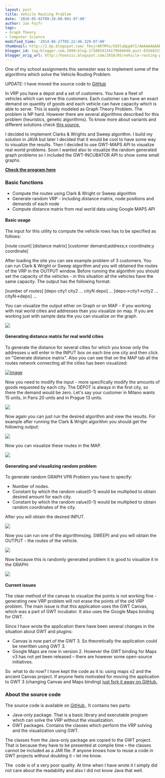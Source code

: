 ```yaml
---
layout: post
title: Vehicle Routing Problem
date: '2010-05-02T09:28:00.001-07:00'
author: Jan Fajfr
tags:
- Graph Theory
- Computer Science
modified_time: '2014-06-27T05:22:46.329-07:00'
thumbnail: http://2.bp.blogspot.com/_fmvjrARTMYo/S93laQpp6YI/AAAAAAAAADo/2x8mJ8X7tEs/s72-c/startup_clark.PNG
blogger_id: tag:blogger.com,1999:blog-1710034134179566048.post-6556831514574659410
blogger_orig_url: http://hoonzis.blogspot.com/2010/05/vehicle-routing-problem.html
---
```

One of my school assignments this semester was to implement some of the
algorithms which solve the Vehicle Routing Problem.

UPDATE: I have moved the source code to [GitHub](https://github.com/hoonzis/Vehical-Routing-Problem)

In VRP you have a depot and a set of customers. You have a fleet of
vehicles which can serve this customers. Each customer can have an exact
demand on quantity of goods and each vehicle can have capacity which is
able to serve. This is easily modeled as Graph Theory Problem. The
problem is NP hard. However there are several algorithms described for
this problem (heuristics, genetic algorithms). To know more about variants and
different solutions check [this
source.](http://neo.lcc.uma.es/radi-aeb/WebVRP/)

I decided to implement Clarks & Wrights and Sweep algorithm. I build my
solution in JAVA but later I decided that it would be cool to have some
way to visualize the results. Then I decided to use GWT-MAPS API to
visualize real world problems. Soon I wanted also to visualize the
random generated graph problems so I included the GWT-INCUBATOR API to
show some small graphs.

**[Check the program here](http://hoonzis.github.io/Vehical-Routing-Problem/vrp/)**

### Basic functions
-   Compute the routes using Clark & Wright or Sweep algorithm
-   Generate random VRP - including distance matrix, node positions and
    demands of each node
-   Compute distance matrix from real world data using Google MAPS API

#### Basic usage
The input for this utility to compute the vehicle rows has to be
specified as follows:

[route count\]
\[distance matrix\]
\[customer demand;address;x coordinate;y coordinate\]

After loading the site you can see example problem of 3 customers. You
can run Clark & Wright or Sweep algorithm and you will obtained the
routes of the VRP in the OUTPUT window. Before running the algorithm you
should set the capacity of the vehicles - in this situation all the
vehicles have the same capacity. The output has the following format:

[number of routes\]
\[depo city1 city2 ... cityN depo\]
...
\[depo-&gt;city1-&gt;city2 ... cityN-&gt;depo\]
...

You can visualize the output either on Graph or on MAP - if you working
with real world cities and addresses than you visualize on map. If you
are working just with sample data the you can visualize on the graph.

[![](http://2.bp.blogspot.com/_fmvjrARTMYo/S93laQpp6YI/AAAAAAAAADo/2x8mJ8X7tEs/s320/startup_clark.PNG)](http://2.bp.blogspot.com/_fmvjrARTMYo/S93laQpp6YI/AAAAAAAAADo/2x8mJ8X7tEs/s1600/startup_clark.PNG)

#### Generating distance matrix for real world cities
To generate the distance for several cities for which you know only the
addresses u will enter in the INPUT box on each line one city and then
click on "Generate distance matrix". Also you can see that on the MAP
tab all the routes network connecting all the cities has been
visualized:

[![image](http://lh5.ggpht.com/-uEinipUqU4Q/T94ePNTSYiI/AAAAAAAAAT8/DpBQvJhR1ik/image_thumb.png?imgmax=800 "image")](http://lh5.ggpht.com/-xUXWVSwBDxE/T94eOYpx7jI/AAAAAAAAAT0/AKSKjPURtJs/s1600-h/image%25255B2%25255D.png)

Now you need to modify the input - more specifically modify the amounts
of goods requested by each city. The DEPOT is always in the first city,
so there the demand would be zero. Let's say your customer in Milano
wants 15 units, in Paris 20 units and in Prague 13 units.

[![](http://3.bp.blogspot.com/_fmvjrARTMYo/S93o2en2IoI/AAAAAAAAAEA/mgrxPp7NEAw/s320/computed_matrix_modified.PNG)](http://3.bp.blogspot.com/_fmvjrARTMYo/S93o2en2IoI/AAAAAAAAAEA/mgrxPp7NEAw/s1600/computed_matrix_modified.PNG)

Now again you can just run the desired algorithm and view the results.
For example after running the Clark & Wright algorithm you should get
the following output:

[![](http://4.bp.blogspot.com/_fmvjrARTMYo/S93pUl2SiLI/AAAAAAAAAEI/NFCliY30Zc4/s320/comp_matrix_clark.PNG)](http://4.bp.blogspot.com/_fmvjrARTMYo/S93pUl2SiLI/AAAAAAAAAEI/NFCliY30Zc4/s1600/comp_matrix_clark.PNG)

Now you can visualize these routes in the MAP.

[![](http://3.bp.blogspot.com/_fmvjrARTMYo/S93thngx90I/AAAAAAAAAEw/RxT6p-OSRmM/s320/slark_computed_map.PNG)](http://3.bp.blogspot.com/_fmvjrARTMYo/S93thngx90I/AAAAAAAAAEw/RxT6p-OSRmM/s1600/slark_computed_map.PNG)

#### Generating and visualizing random problem
To generate random GRAPH VPR Problem you have to specify:

- Number of nodes.
- Constant by which the random value(0-1) would be multiplied to obtain
desired amount for each city.
- Constant by which the random value(0-1) would be multiplied to obtain
random coordinates of the city.

After you will obtain the desired INPUT.

[![](http://1.bp.blogspot.com/_fmvjrARTMYo/S93rqsbb47I/AAAAAAAAAEQ/2CuepX8raq0/s320/generate_rand.PNG)](http://1.bp.blogspot.com/_fmvjrARTMYo/S93rqsbb47I/AAAAAAAAAEQ/2CuepX8raq0/s1600/generate_rand.PNG)

Now you can run one of the algorithms(eg. SWEEP) and you will obtain the
OUTPUT - the routes of the vehicle.

[![](http://3.bp.blogspot.com/_fmvjrARTMYo/S93su6Eg22I/AAAAAAAAAEg/YlvMU50YmGc/s320/graph_sweep.PNG)](http://3.bp.blogspot.com/_fmvjrARTMYo/S93su6Eg22I/AAAAAAAAAEg/YlvMU50YmGc/s1600/graph_sweep.PNG)

Now because this is randomly generated problem it is good to visualize
it in the GRAPH:

[![](http://1.bp.blogspot.com/_fmvjrARTMYo/S93s52ZWphI/AAAAAAAAAEo/kc5Fv6My3gQ/s320/graph_sweep_out.PNG)](http://1.bp.blogspot.com/_fmvjrARTMYo/S93s52ZWphI/AAAAAAAAAEo/kc5Fv6My3gQ/s1600/graph_sweep_out.PNG)

#### Current issues
The clear method of the canvas to visualize the points is not working
fine - generating new VRP problem will not erase the points of the old
VRP problem. The main issue is that this application uses the GWT
Canvas, which was a part of GWT incubator. It also uses the Google Maps
binding for GWT.

Since I have wrote the application there have been several changes in
the situation about GWT and plugins:

-   Canvas is now part of the GWT 3. So theoretically the application
    could be rewritten using GWT 3.
-   Google Maps are now in version 2. However the GWT binding for Maps
    v3 has not yet been released – there are however some
    open-source initiatives.

So  what to do now? I have kept the code as it is: using maps v2 and the
ancient Canvas project. If anyone feels motivated for moving the
application to GWT 3 (changing Canvas and Maps binding) [just fork it away on GitHub.](https://github.com/hoonzis/Vehical-Routing-Problem)

### About the source code
The source code is available on [GitHub ](https://github.com/hoonzis/Vehical-Routing-Problem). It contains two parts:

-   Java-only package. That is a basic library and executable program
    which can solve the VRP without the visualization.
-   GWT packages. Contains the classes which perform the VRP solving and
    the visualization using GWT.

The classes from the Java-only package are copied to the GWT project.
That is because they have to be presented at compile time – the classes
cannot be included as a JAR file. If anyone knows how to reuse a code in
GWT projects without doubling it – let me know.

The  code is of a very poor quality. At time when I have wrote it I
simply did not care about the readability and also I did not know Java
that well.
